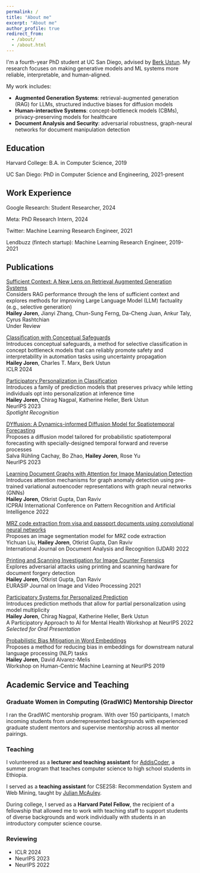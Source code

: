 ```yaml
---
permalink: /
title: "About me"
excerpt: "About me"
author_profile: true
redirect_from: 
  - /about/
  - /about.html
---
```


I'm a fourth-year PhD student at UC San Diego, advised by [Berk Ustun](https://www.berkustun.com/). My research focuses on making generative models and ML systems more reliable, interpretable, and human-aligned. 

My work includes:
- **Augmented Generation Systems**: retrieval-augmented generation (RAG) for LLMs, structured inductive biases for diffusion models
- **Human-interactive Systems**: concept-bottleneck models (CBMs), privacy-preserving models for healthcare
- **Document Analysis and Security**: adversarial robustness, graph-neural networks for document manipulation detection

## Education

Harvard College: B.A. in Computer Science, 2019

UC San Diego: PhD in Computer Science and Engineering, 2021-present

## Work Experience

Google Research: Student Researcher, 2024

Meta: PhD Research Intern, 2024

Twitter: Machine Learning Research Engineer, 2021

Lendbuzz (fintech startup): Machine Learning Research Engineer, 2019-2021

## Publications

[Sufficient Context: A New Lens on Retrieval Augmented Generation Systems](https://arxiv.org/abs/2411.06037)\
Considers RAG performance through the lens of sufficient context and explores methods for improving Large Language Model (LLM) factuality (e.g., selective generation)\
**Hailey Joren**, Jianyi Zhang, Chun-Sung Ferng, Da-Cheng Juan, Ankur Taly, Cyrus Rashtchian\
Under Review

[Classification with Conceptual Safeguards](https://openreview.net/forum?id=t8cBsT9mcg)\
Introduces conceptual safeguards, a method for selective classification in concept bottleneck models that can reliably promote safety and interpretability in automation tasks using uncertainty propagation\
**Hailey Joren**, Charles T. Marx, Berk Ustun\
ICLR 2024

[Participatory Personalization in Classification](https://arxiv.org/abs/2302.03874)\
Introduces a family of prediction models that preserves privacy while letting individuals opt into personalization at inference time\
**Hailey Joren**, Chirag Nagpal, Katherine Heller, Berk Ustun\
NeurIPS 2023\
*Spotlight Recognition* 

[DYffusion: A Dynamics-informed Diffusion Model for Spatiotemporal Forecasting](https://arxiv.org/abs/2306.01984)\
Proposes a diffusion model tailored for probabilistic spatiotemporal forecasting with specially-designed temporal forward and reverse processes\
Salva Rühling Cachay, Bo Zhao, **Hailey Joren**, Rose Yu\
NeurIPS 2023

[Learning Document Graphs with Attention for Image Manipulation Detection](https://link.springer.com/chapter/10.1007/978-3-031-09037-0_22)\
Introduces attention mechanisms for graph anomaly detection using pre-trained variational autoencoder representations with graph neural networks (GNNs)\
**Hailey Joren**, Otkrist Gupta, Dan Raviv\
ICPRAI International Conference on Pattern Recognition and Artificial Intelligence 2022

[MRZ code extraction from visa and passport documents using convolutional neural networks](https://link.springer.com/article/10.1007/s10032-021-00384-2)\
Proposes an image segmentation model for MRZ code extraction\
Yichuan Liu, **Hailey Joren**, Otkrist Gupta, Dan Raviv\
International Journal on Document Analysis and Recognition (IJDAR) 2022

[Printing and Scanning Investigation for Image Counter Forensics](https://arxiv.org/abs/2005.02160)\
Explores adversarial attacks using printing and scanning hardware for document forgery detection\
**Hailey Joren**, Otkrist Gupta, Dan Raviv\
EURASIP Journal on Image and Video Processing 2021

[Participatory Systems for Personalized Prediction](https://nips.cc/virtual/2022/workshop/49984)\
Introduces prediction methods that allow for partial personalization using model multiplicity\
**Hailey Joren**, Chirag Nagpal, Katherine Heller, Berk Ustun\
A Participatory Approach to AI for Mental Health Workshop at NeurIPS 2022\
*Selected for Oral Presentation*

[Probabilistic Bias Mitigation in Word Embeddings](https://arxiv.org/abs/1910.14497)\
Proposes a method for reducing bias in embeddings for downstream natural language processing (NLP) tasks\
**Hailey Joren**, David Alvarez-Melis\
Workshop on Human-Centric Machine Learning at NeurIPS 2019

## Academic Service and Teaching
### Graduate Women in Computing (GradWIC) Mentorship Director
I ran the GradWIC mentorship program. With over 150 participants, I match incoming students from underrepresented backgrounds with experienced
graduate student mentors and supervise mentorship across all mentor pairings.

### Teaching

I volunteered as a **lecturer and teaching assistant** for [AddisCoder](https://www.addiscoder.com/), a summer program that teaches computer science to high school 
students in Ethiopia. 

I served as a **teaching assistant** for CSE258: Recommendation System and Web Mining, 
taught by [Julian McAuley](https://cseweb.ucsd.edu/~jmcauley/).

During college, I served as a **Harvard Patel Fellow**, the recipient of a fellowship that allowed me 
to work with teaching staff to support students of diverse backgrounds and work individually with students in an
introductory computer science course.

### Reviewing
- ICLR 2024
- NeurIPS 2023
- NeurIPS 2022

